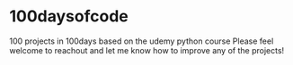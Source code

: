 # 100daysofcode
100 projects in 100days based on the udemy python course
Please feel welcome to reachout and let me know how to improve any of the projects!
